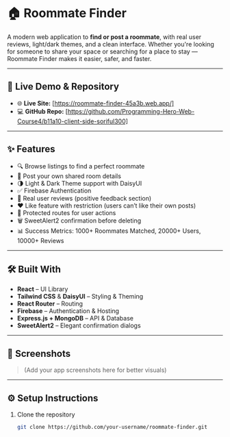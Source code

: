 # 🏠 Roommate Finder

A modern web application to **find or post a roommate**, with real user reviews, light/dark themes, and a clean interface. Whether you're looking for someone to share your space or searching for a place to stay — Roommate Finder makes it easier, safer, and faster.

---

## 🔗 Live Demo & Repository

- 🌐 **Live Site:** [https://roommate-finder-45a3b.web.app/]
- 💻 **GitHub Repo:** [https://github.com/Programming-Hero-Web-Course4/b11a10-client-side-soriful300]

---

## ✨ Features

- 🔍 Browse listings to find a perfect roommate
- 📝 Post your own shared room details
- 🌗 Light & Dark Theme support with DaisyUI
- ✅ Firebase Authentication
- 💬 Real user reviews (positive feedback section)
- ❤️ Like feature with restriction (users can’t like their own posts)
- 🔐 Protected routes for user actions
- 🗑️ SweetAlert2 confirmation before deleting
- 📊 Success Metrics: 1000+ Roommates Matched, 20000+ Users, 10000+ Reviews

---

## 🛠️ Built With

- **React** – UI Library
- **Tailwind CSS** & **DaisyUI** – Styling & Theming
- **React Router** – Routing
- **Firebase** – Authentication & Hosting
- **Express.js + MongoDB** – API & Database
- **SweetAlert2** – Elegant confirmation dialogs

---

## 📸 Screenshots

> (Add your app screenshots here for better visuals)

---

## ⚙️ Setup Instructions

1. Clone the repository
   ```bash
   git clone https://github.com/your-username/roommate-finder.git
   ```
